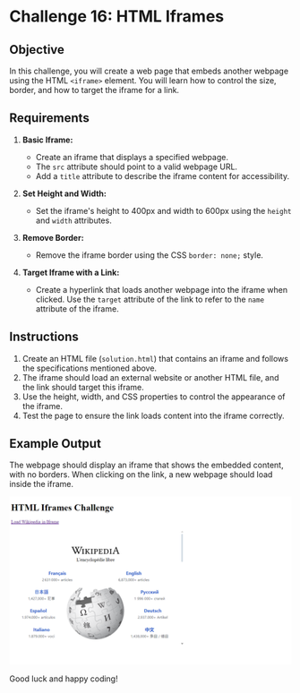 # Challenge 16: HTML Iframes

## Objective

In this challenge, you will create a web page that embeds another webpage using the HTML `<iframe>` element. You will learn how to control the size, border, and how to target the iframe for a link.

## Requirements

1. **Basic Iframe:**
   - Create an iframe that displays a specified webpage.
   - The `src` attribute should point to a valid webpage URL.
   - Add a `title` attribute to describe the iframe content for accessibility.

2. **Set Height and Width:**
   - Set the iframe's height to 400px and width to 600px using the `height` and `width` attributes.

3. **Remove Border:**
   - Remove the iframe border using the CSS `border: none;` style.

4. **Target Iframe with a Link:**
   - Create a hyperlink that loads another webpage into the iframe when clicked. Use the `target` attribute of the link to refer to the `name` attribute of the iframe.

## Instructions

1. Create an HTML file (`solution.html`) that contains an iframe and follows the specifications mentioned above.
2. The iframe should load an external website or another HTML file, and the link should target this iframe.
3. Use the height, width, and CSS properties to control the appearance of the iframe.
4. Test the page to ensure the link loads content into the iframe correctly.

## Example Output

The webpage should display an iframe that shows the embedded content, with no borders. When clicking on the link, a new webpage should load inside the iframe.

![Final Result Image](../Result%20Images/FinalResultChallenge16.png)

Good luck and happy coding!
